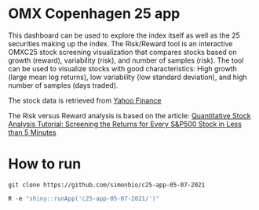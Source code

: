 # OMX Copenhagen 25 app

This dashboard can be used to explore the index itself as well as the 25 securities making up the index. The Risk/Reward tool is an interactive OMXC25 stock screening visualization that compares stocks based on growth (reward), variability (risk), and number of samples (risk). The tool can be used to visualize stocks with good characteristics: High growth (large mean log returns), low variability (low standard deviation), and high number of samples (days traded).

The stock data is retrieved from [Yahoo Finance](https://finance.yahoo.com/)


The Risk versus Reward analysis is based on the article: [Quantitative Stock Analysis Tutorial: Screening the Returns for Every S&P500 Stock in Less than 5 Minutes](https://www.business-science.io/investments/2016/10/23/SP500_Analysis.html)

# How to run

```git
git clone https://github.com/simonbio/c25-app-05-07-2021
```

```r
R -e "shiny::runApp('c25-app-05-07-2021/')"
```
